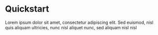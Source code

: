 # Quickstart

Lorem ipsum dolor sit amet, consectetur adipiscing elit. Sed euismod, nisl quis aliquam ultricies, nunc nisl aliquet nunc, sed aliquam nisl nisl
